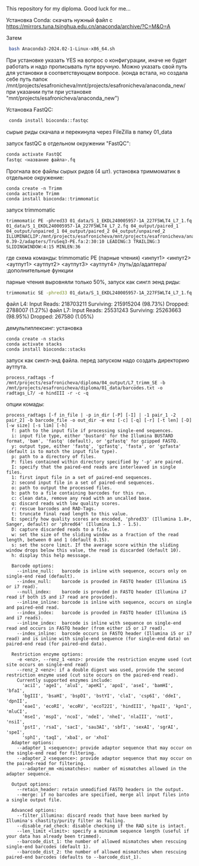 This repository for my diploma. Good luck for me...

Установка Conda: 
скачать нужный файл с https://mirrors.tuna.tsinghua.edu.cn/anaconda/archive/?C=M&O=A

Затем 
``` bash 
 bash Anaconda3-2024.02-1-Linux-x86_64.sh 
```
При установке указать YES на вопрос о конфигурации, иначе не будет работать и надо прописывать пути вручную. Можно указать свой путь для установки в соответствующем вопросе. (конда встала, но создала себе путь папок  /mnt/projects/esafronicheva/mnt/projects/esafronicheva/anaconda_new/ при указании пути при установке "mnt/projects/esafronicheva/anaconda_new")

Установка FastQC:
``` bash 
 conda install bioconda::fastqc  
```
сырые риды скачала и перекинула через FileZilla в папку 01_data

запуск fastQC в отдельном окружении "FastQC":
```bash
conda activate FastQC
fastqc <название файла>.fq
```
Прогнала все файлы сырых ридов (4 шт). 
установка триммоматик в отдельное окружение:
```
conda create -n Trimm
conda activate Trimm
conda install bioconda::trimmomatic
```
запуск trimmomatic

```
trimmomatic PE -phred33 01_data/S_1_EKDL240005957-1A_227F5WLT4_L7_1.fq 01_data/S_1_EKDL240005957-1A_227F5WLT4_L7_2.fq 04_output/paired_1 04_output/unpaired_1 04_output/paired_2 04_output/unpaired_2 ILLUMINACLIP:/mnt/projects/esafronicheva/mnt/projects/esafronicheva/anaconda_new/envs/Trimm/share/trimmomatic-0.39-2/adapters/TruSeq3-PE.fa:2:30:10 LEADING:3 TRAILING:3 SLIDINGWINDOW:4:15 MINLEN:36
```
где схема команды: trimmomatic PE (парные чтения) <инпут1> <инпут2> <аутпут1> <аутпут2> <аутпут3> <аутпут4> /путь/до/адаптера/ :дополнительные функции

парные чтения выровняли только 50%, запуск как сингл эенд риды:
``` bash
trimmomatic SE -phred33 01_data/S_1_EKDL240005957-1A_227F5WLT4_L7_1.fq 04_output/L7_trimm_SE ILLUMINACLIP:/mnt/projects/esafronicheva/mnt/projects/esafronicheva/anaconda_new/envs/Trimm/share/trimmomatic-0.39-2/adapters/TruSeq3-SE.fa:2:30:10 LEADING:3 TRAILING:3 SLIDINGWINDOW:4:15 MINLEN:36
```
файл L4: Input Reads: 218703211 Surviving: 215915204 (98.73%) Dropped: 2788007 (1.27%)
файл L7: Input Reads: 25531243 Surviving: 25263663 (98.95%) Dropped: 267580 (1.05%)

демультиплексинг:
установка 
```
conda create -n stacks
conda activate stacks
conda install bioconda::stacks
```
запуск как сингл-энд файла. перед запуском надо создать директорию аутпута. 
```
process_radtags -f /mnt/projects/esafronicheva/diploma/04_output/L7_trimm_SE -b /mnt/projects/esafronicheva/diploma/01_data/barcodes.txt -o radtags_L7/ -e hindIII -r -c -q
```
опции комады:
```
process_radtags [-f in_file | -p in_dir [-P] [-I] | -1 pair_1 -2 pair_2] -b barcode_file -o out_dir -e enz [-c] [-q] [-r] [-t len] [-D] [-w size] [-s lim] [-h]
  f: path to the input file if processing single-end sequences.
  i: input file type, either 'bustard' for the Illumina BUSTARD format, 'bam', 'fastq' (default), or 'gzfastq' for gzipped FASTQ.
  y: output type, either 'fastq', 'gzfastq', 'fasta', or 'gzfasta' (default is to match the input file type).
  p: path to a directory of files.
  P: files contained within directory specified by '-p' are paired.
  I: specify that the paired-end reads are interleaved in single files.
  1: first input file in a set of paired-end sequences.
  2: second input file in a set of paired-end sequences.
  o: path to output the processed files.
  b: path to a file containing barcodes for this run.
  c: clean data, remove any read with an uncalled base.
  q: discard reads with low quality scores.
  r: rescue barcodes and RAD-Tags.
  t: truncate final read length to this value.
  E: specify how quality scores are encoded, 'phred33' (Illumina 1.8+, Sanger, default) or 'phred64' (Illumina 1.3 - 1.5).
  D: capture discarded reads to a file.
  w: set the size of the sliding window as a fraction of the read length, between 0 and 1 (default 0.15).
  s: set the score limit. If the average score within the sliding window drops below this value, the read is discarded (default 10).
  h: display this help messsage.

  Barcode options:
    --inline_null:   barcode is inline with sequence, occurs only on single-end read (default).
    --index_null:    barcode is provded in FASTQ header (Illumina i5 or i7 read).
    --null_index:    barcode is provded in FASTQ header (Illumina i7 read if both i5 and i7 read are provided).
    --inline_inline: barcode is inline with sequence, occurs on single and paired-end read.
    --index_index:   barcode is provded in FASTQ header (Illumina i5 and i7 reads).
    --inline_index:  barcode is inline with sequence on single-end read and occurs in FASTQ header (from either i5 or i7 read).
    --index_inline:  barcode occurs in FASTQ header (Illumina i5 or i7 read) and is inline with single-end sequence (for single-end data) on paired-end read (for paired-end data).

  Restriction enzyme options:
    -e <enz>, --renz_1 <enz>: provide the restriction enzyme used (cut site occurs on single-end read)
    --renz_2 <enz>: if a double digest was used, provide the second restriction enzyme used (cut site occurs on the paired-end read).
    Currently supported enzymes include:
      'aciI', 'ageI', 'aluI', 'apeKI', 'apoI', 'aseI', 'bamHI', 'bfaI',
      'bgIII', 'bsaHI', 'bspDI', 'bstYI', 'claI', 'csp6I', 'ddeI', 'dpnII',
      'eaeI', 'ecoRI', 'ecoRV', 'ecoT22I', 'hindIII', 'hpaII', 'kpnI', 'mluCI',
      'mseI', 'mspI', 'ncoI', 'ndeI', 'nheI', 'nlaIII', 'notI', 'nsiI',
      'pstI', 'rsaI', 'sacI', 'sau3AI', 'sbfI', 'sexAI', 'sgrAI', 'speI',
      'sphI', 'taqI', 'xbaI', or 'xhoI'
  Adapter options:
    --adapter_1 <sequence>: provide adaptor sequence that may occur on the single-end read for filtering.
    --adapter_2 <sequence>: provide adaptor sequence that may occur on the paired-read for filtering.
      --adapter_mm <mismatches>: number of mismatches allowed in the adapter sequence.

  Output options:
    --retain_header: retain unmodified FASTQ headers in the output.
    --merge: if no barcodes are specified, merge all input files into a single output file.

  Advanced options:
    --filter_illumina: discard reads that have been marked by Illumina's chastity/purity filter as failing.
    --disable_rad_check: disable checking if the RAD site is intact.
    --len_limit <limit>: specify a minimum sequence length (useful if your data has already been trimmed).
    --barcode_dist_1: the number of allowed mismatches when rescuing single-end barcodes (default 1).
    --barcode_dist_2: the number of allowed mismatches when rescuing paired-end barcodes (defaults to --barcode_dist_1).
```







